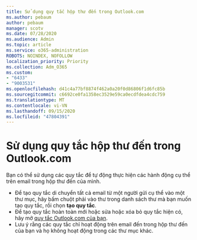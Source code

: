 ```yaml
---
title: Sử dụng quy tắc hộp thư đến trong Outlook.com
ms.author: pebaum
author: pebaum
manager: scotv
ms.date: 07/28/2020
ms.audience: Admin
ms.topic: article
ms.service: o365-administration
ROBOTS: NOINDEX, NOFOLLOW
localization_priority: Priority
ms.collection: Adm_O365
ms.custom:
- "6433"
- "9003531"
ms.openlocfilehash: d41c4a77bf8874f462a0a20f0d86806f1d6fc85b
ms.sourcegitcommit: c6692ce0fa1358ec3529e59ca0ecdfdea4cdc759
ms.translationtype: MT
ms.contentlocale: vi-VN
ms.lasthandoff: 09/15/2020
ms.locfileid: "47804391"
---
```

# <a name="use-inbox-rules-in-outlookcom"></a>Sử dụng quy tắc hộp thư đến trong Outlook.com

Bạn có thể sử dụng các quy tắc để tự động thực hiện các hành động cụ thể trên email trong hộp thư đến của mình.

- Để tạo quy tắc di chuyển tất cả email từ một người gửi cụ thể vào một thư mục, hãy bấm chuột phải vào thư trong danh sách thư mà bạn muốn tạo quy tắc, rồi chọn  **tạo quy tắc**.
- Để tạo quy tắc hoàn toàn mới hoặc sửa hoặc xóa bỏ quy tắc hiện có, hãy mở [quy tắc Outlook.com của bạn](https://go.microsoft.com/fwlink/?linkid=2118142).
- Lưu ý rằng các quy tắc chỉ hoạt động trên email đến trong hộp thư đến của bạn và họ không hoạt động trong các thư mục khác.
